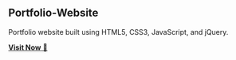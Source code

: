 ## Portfolio-Website
Portfolio website built using HTML5, CSS3, JavaScript, and jQuery.

<a href="https://rhed18.github.io/PortfolioWebsite2024/" target="_blank">**Visit Now** 🚀</a>
